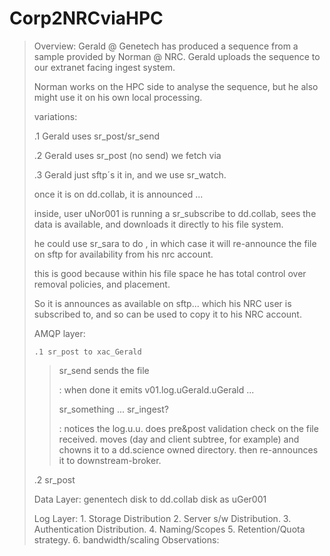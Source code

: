 Corp2NRCviaHPC
==============

> Overview: Gerald @ Genetech has produced a sequence from a sample
> provided by Norman @ NRC. Gerald uploads the sequence to our extranet
> facing ingest system.
>
> Norman works on the HPC side to analyse the sequence, but he also
> might use it on his own local processing.
>
> variations:
>
> .1 Gerald uses sr\_post/sr\_send
>
> .2 Gerald uses sr\_post (no send) we fetch via
>
> .3 Gerald just sftp´s it in, and we use sr\_watch.
>
> once it is on dd.collab, it is announced ...
>
> inside, user uNor001 is running a sr\_subscribe to dd.collab, sees the
> data is available, and downloads it directly to his file system.
>
> he could use sr\_sara to do , in which case it will re-announce the
> file on sftp for availability from his nrc account.
>
> this is good because within his file space he has total control over
> removal policies, and placement.
>
> So it is announces as available on sftp... which his NRC user is
> subscribed to, and so can be used to copy it to his NRC account.
>
> AMQP layer:
>
>     .1 sr_post to xac_Gerald
>
> > sr\_send sends the file
> >
> > :   when done it emits v01.log.uGerald.uGerald ...
> >
> > sr\_something ... sr\_ingest?
> >
> > :   notices the log.u.u. does pre&post validation check on the file
> >     received. moves (day and client subtree, for example) and chowns
> >     it to a dd.science owned directory. then re-announces it to
> >     downstream-broker.
> >
> .2 sr\_post
>
> Data Layer: genentech disk to dd.collab disk as uGer001
>
> Log Layer: 1. Storage Distribution 2. Server s/w Distribution. 3.
> Authentication Distribution. 4. Naming/Scopes 5. Retention/Quota
> strategy. 6. bandwidth/scaling Observations:
